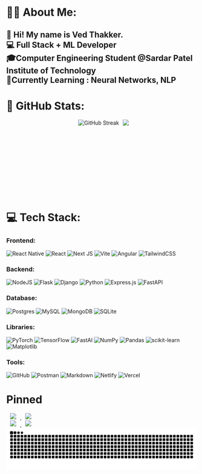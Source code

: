 # 👨‍💻 About Me:
<h2 align="left">
  👋 Hi! My name is Ved Thakker.<br>
  💻 Full Stack + ML Developer<br>
  🎓Computer Engineering Student @Sardar Patel Institute of Technology<br>
  🔭Currently Learning : Neural Networks, NLP </h2>
  
# 🚀 GitHub Stats:
<div align="center">
  <div style="display: flex; justify-content: center; align-items: flex-start; gap: 10; flex-wrap: wrap;">
  <img hspace="10" src="https://streak-stats.demolab.com?user=godfather979&theme=blue-green" alt="GitHub Streak" style="height: 200px;" />
  <img src="https://github-readme-stats.vercel.app/api/top-langs/?username=godfather979&layout=compact&theme=blue-green&size_weight=0.5&count_weight=0.5" style="height: 200px;" />
</div>
</div>

# 💻 Tech Stack:
### Frontend:
![React Native](https://img.shields.io/badge/react_native-%2320232a.svg?style=flat&logo=react&logoColor=%2361DAFB) ![React](https://img.shields.io/badge/react-%2320232a.svg?style=flat&logo=react&logoColor=%2361DAFB) ![Next JS](https://img.shields.io/badge/Next-black?style=flat&logo=next.js&logoColor=white)  ![Vite](https://img.shields.io/badge/vite-%23646CFF.svg?style=flat&logo=vite&logoColor=white) ![Angular](https://img.shields.io/badge/angular-%23DD0031.svg?style=flat&logo=angular&logoColor=white) ![TailwindCSS](https://img.shields.io/badge/tailwindcss-%2338B2AC.svg?style=flat&logo=tailwind-css&logoColor=white)
### Backend: 
![NodeJS](https://img.shields.io/badge/node.js-6DA55F?style=flat&logo=node.js&logoColor=white) ![Flask](https://img.shields.io/badge/flask-%23000.svg?style=flat&logo=flask&logoColor=white)  ![Django](https://img.shields.io/badge/django-%23092E20.svg?style=flat&logo=django&logoColor=white) ![Python](https://img.shields.io/badge/python-3670A0?style=flat&logo=python&logoColor=ffdd54) ![Express.js](https://img.shields.io/badge/express.js-%23404d59.svg?style=flat&logo=express&logoColor=%2361DAFB) ![FastAPI](https://img.shields.io/badge/FastAPI-005571?style=flat&logo=fastapi) 
### Database: 
![Postgres](https://img.shields.io/badge/postgres-%23316192.svg?style=flat&logo=postgresql&logoColor=white) ![MySQL](https://img.shields.io/badge/mysql-4479A1.svg?style=flat&logo=mysql&logoColor=white) ![MongoDB](https://img.shields.io/badge/MongoDB-%234ea94b.svg?style=flat&logo=mongodb&logoColor=white) ![SQLite](https://img.shields.io/badge/sqlite-%2307405e.svg?style=flat&logo=sqlite&logoColor=white) 
### Libraries:
![PyTorch](https://img.shields.io/badge/PyTorch-%23EE4C2C.svg?style=flat&logo=PyTorch&logoColor=white)  ![TensorFlow](https://img.shields.io/badge/TensorFlow-%23FF6F00.svg?style=flat&logo=TensorFlow&logoColor=white) ![FastAI](https://img.shields.io/badge/FastAI-%23ffffff.svg?style=flat&logo=PyTorch&logoColor=black) ![NumPy](https://img.shields.io/badge/numpy-%23013243.svg?style=flat&logo=numpy&logoColor=white) ![Pandas](https://img.shields.io/badge/pandas-%23150458.svg?style=flat&logo=pandas&logoColor=white) ![scikit-learn](https://img.shields.io/badge/scikit--learn-%23F7931E.svg?style=flat&logo=scikit-learn&logoColor=white) ![Matplotlib](https://img.shields.io/badge/Matplotlib-%23ffffff.svg?style=flat&logo=Matplotlib&logoColor=black) 
### Tools:
![GitHub](https://img.shields.io/badge/github-%23121011.svg?style=flat&logo=github&logoColor=white) ![Postman](https://img.shields.io/badge/Postman-FF6C37?style=flat&logo=postman&logoColor=white)
 ![Markdown](https://img.shields.io/badge/markdown-%23000000.svg?style=flat&logo=markdown&logoColor=white)  ![Netlify](https://img.shields.io/badge/netlify-%23000000.svg?style=flat&logo=netlify&logoColor=#00C7B7) ![Vercel](https://img.shields.io/badge/vercel-%23000000.svg?style=flat&logo=vercel&logoColor=white)  
# Pinned
<a href="https://github.com/godfather979/F1-Analytics-and-ML">
  <img width="400" hspace="10" src="https://github-readme-stats.vercel.app/api/pin/?username=godfather979&repo=F1-Analytics-and-ML&theme=github_dark" />
</a>
<a href="https://github.com/godfather979/SafeQuest">
  <img width="400" hspace="10" src="https://github-readme-stats.vercel.app/api/pin/?username=godfather979&repo=SafeQuest&theme=github_dark" />
</a>

<br>

<a href="https://github.com/godfather979/Founder-Flow">
  <img width="400" hspace="10" src="https://github-readme-stats.vercel.app/api/pin/?username=godfather979&repo=Founder-Flow&theme=github_dark" />
</a>
<a href="https://github.com/godfather979/What-a-mess">
  <img width="400" hspace="10" src="https://github-readme-stats.vercel.app/api/pin/?username=godfather979&repo=What-a-mess&theme=github_dark" />
</a>


<img src="https://raw.githubusercontent.com/godfather979/godfather979/output/snake.svg" alt="Snake animation" />


